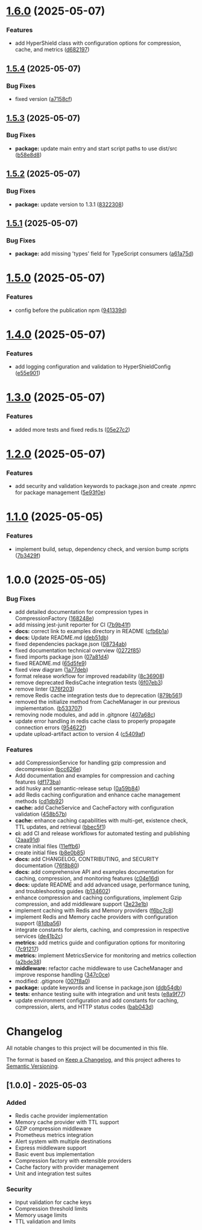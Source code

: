 # [1.6.0](https://github.com/GabrielNat1/HyperShield/compare/v1.5.4...v1.6.0) (2025-05-07)


### Features

* add HyperShield class with configuration options for compression, cache, and metrics ([d682197](https://github.com/GabrielNat1/HyperShield/commit/d682197fa324809976a609a2c1c30bc3f08a9ead))

## [1.5.4](https://github.com/GabrielNat1/HyperShield/compare/v1.5.3...v1.5.4) (2025-05-07)


### Bug Fixes

* fixed version ([a7158cf](https://github.com/GabrielNat1/HyperShield/commit/a7158cf26f8a2b47fcf8b7d4fdac19ce68f7241e))

## [1.5.3](https://github.com/GabrielNat1/HyperShield/compare/v1.5.2...v1.5.3) (2025-05-07)


### Bug Fixes

* **package:** update main entry and start script paths to use dist/src ([b58e8d8](https://github.com/GabrielNat1/HyperShield/commit/b58e8d8c5dabfe7393160e10d24d6a25b53d6104))

## [1.5.2](https://github.com/GabrielNat1/HyperShield/compare/v1.5.1...v1.5.2) (2025-05-07)


### Bug Fixes

* **package:** update version to 1.3.1 ([8322308](https://github.com/GabrielNat1/HyperShield/commit/8322308956482a349f4d44d7d9b691c821a5c220))

## [1.5.1](https://github.com/GabrielNat1/HyperShield/compare/v1.5.0...v1.5.1) (2025-05-07)


### Bug Fixes

* **package:** add missing 'types' field for TypeScript consumers ([a61a75d](https://github.com/GabrielNat1/HyperShield/commit/a61a75d0e94839dfa9fb8b5502a29d3cd955fc41))

# [1.5.0](https://github.com/GabrielNat1/HyperShield/compare/v1.4.0...v1.5.0) (2025-05-07)


### Features

* config before the publication npm ([941339d](https://github.com/GabrielNat1/HyperShield/commit/941339d50d341e6ea05871117598f24e79531860))

# [1.4.0](https://github.com/GabrielNat1/HyperShield/compare/v1.3.0...v1.4.0) (2025-05-07)


### Features

* add logging configuration and validation to HyperShieldConfig ([e55e901](https://github.com/GabrielNat1/HyperShield/commit/e55e901f9310e894285bde070268595b61ad0076))

# [1.3.0](https://github.com/GabrielNat1/HyperShield/compare/v1.2.0...v1.3.0) (2025-05-07)


### Features

* added more tests and fixed redis.ts ([05e27c2](https://github.com/GabrielNat1/HyperShield/commit/05e27c2a87ba0070d3d19289ff0e84460bf9b227))

# [1.2.0](https://github.com/GabrielNat1/HyperShield/compare/v1.1.0...v1.2.0) (2025-05-07)


### Features

* add security and validation keywords to package.json and create .npmrc for package management ([5e93f0e](https://github.com/GabrielNat1/HyperShield/commit/5e93f0ef3749c55934f0b493a8b2cbcada603530))

# [1.1.0](https://github.com/GabrielNat1/HyperShield/compare/v1.0.0...v1.1.0) (2025-05-05)


### Features

* implement build, setup, dependency check, and version bump scripts ([7b3429f](https://github.com/GabrielNat1/HyperShield/commit/7b3429f0b2d52b62c438340b0a5ef4c0d73d2e2f))

# 1.0.0 (2025-05-05)


### Bug Fixes

* add detailed documentation for compression types in CompressionFactory ([168248e](https://github.com/GabrielNat1/HyperShield/commit/168248e13da469d5dd55ab830fb9471305fedac9))
* add missing jest-junit reporter for CI ([7b9b41f](https://github.com/GabrielNat1/HyperShield/commit/7b9b41fa63f03777e42521c11a93c6f416f7e2b0))
* **docs:** correct link to examples directory in README ([cfb6b1a](https://github.com/GabrielNat1/HyperShield/commit/cfb6b1ae9ba16998ad0482c8472d79de2b76016e))
* **docs:** Update README.md ([deb51db](https://github.com/GabrielNat1/HyperShield/commit/deb51db89e51349b3c05a11e09242c020825a77e))
* fixed dependencies package.json ([08734ab](https://github.com/GabrielNat1/HyperShield/commit/08734abc1637707ec2913aac861af69c20da8243))
* fixed documentation technical overview ([0272f85](https://github.com/GabrielNat1/HyperShield/commit/0272f85e309f195d88700c4eb231c2f82f463539))
* fixed imports package json ([07a81d4](https://github.com/GabrielNat1/HyperShield/commit/07a81d4fafb5031520b91bd07d2e69ce7293a5e3))
* fixed README.md ([65d5fe9](https://github.com/GabrielNat1/HyperShield/commit/65d5fe99855b1d81ae55783b9a458af07e26ff53))
* fixed view diagram ([1a77deb](https://github.com/GabrielNat1/HyperShield/commit/1a77deba097af95ef2f4829b5510a061a828b86d))
* format release workflow for improved readability ([8c36908](https://github.com/GabrielNat1/HyperShield/commit/8c3690821cda2958e8b0b094d099f90e17c76a97))
* remove deprecated RedisCache integration tests ([6f07eb3](https://github.com/GabrielNat1/HyperShield/commit/6f07eb3b2c9862eff4841159c666ccadbf55ee78))
* remove linter ([376f203](https://github.com/GabrielNat1/HyperShield/commit/376f203e9aabf0dbdbe0d20d967170d3e50e8990))
* remove Redis cache integration tests due to deprecation ([879b561](https://github.com/GabrielNat1/HyperShield/commit/879b561a88273618b92a90d5a9e43b49f169fc6c))
* removed the initialize method from CacheManager in our previous implementation. ([b533707](https://github.com/GabrielNat1/HyperShield/commit/b53370708131f57ecbbaa28d5a04cd4afd771c3c))
* removing node modules, and add in .gitgnore ([407a68c](https://github.com/GabrielNat1/HyperShield/commit/407a68c0804bca490284188baa11b4391388ccf2))
* update error handling in redis cache class to properly propagate connection errors ([954622f](https://github.com/GabrielNat1/HyperShield/commit/954622f1ba13b3a4c5335aa1acdd65cb079017cb))
* update upload-artifact action to version 4 ([c5409af](https://github.com/GabrielNat1/HyperShield/commit/c5409af6147941c51d10a5beed6369c5beee8cf1))


### Features

* add CompressionService for handling gzip compression and decompression ([bcc626e](https://github.com/GabrielNat1/HyperShield/commit/bcc626e2b1d4e15eff0ab58f78bb6747b11205e0))
* Add documentation and examples for compression and caching features ([df173ba](https://github.com/GabrielNat1/HyperShield/commit/df173bae5342d09a5f0eefa5b0c11fd859b1f9ad))
* add husky and semantic-release setup ([0a59b84](https://github.com/GabrielNat1/HyperShield/commit/0a59b84d0310e0a593d2fa651f36d51e4f5d0677))
* add Redis caching configuration and enhance cache management methods ([cd1db92](https://github.com/GabrielNat1/HyperShield/commit/cd1db92751f1111e3a8f8104adb922cc243c7f10))
* **cache:** add CacheService and CacheFactory with configuration validation ([458b57b](https://github.com/GabrielNat1/HyperShield/commit/458b57baea605c363c5076d2c51368ffea711fde))
* **cache:** enhance caching capabilities with multi-get, existence check, TTL updates, and retrieval ([bbec5f1](https://github.com/GabrielNat1/HyperShield/commit/bbec5f1307c092a7fac74a7f3d66e8ea2dff8b56))
* **ci:** add CI and release workflows for automated testing and publishing ([2aaa91d](https://github.com/GabrielNat1/HyperShield/commit/2aaa91da422605a54324bd2b0b7647f81a597259))
* create initial files ([11effb6](https://github.com/GabrielNat1/HyperShield/commit/11effb695ab8f7fc0c8ca1a562470a8fa1a62cc2))
* create initial files ([b8e0b85](https://github.com/GabrielNat1/HyperShield/commit/b8e0b854faf7625e1134d731f07b0465013f9c46))
* **docs:** add CHANGELOG, CONTRIBUTING, and SECURITY documentation ([76f8b80](https://github.com/GabrielNat1/HyperShield/commit/76f8b8096350353ab8a9edae2a757dc016362be2))
* **docs:** add comprehensive API and examples documentation for caching, compression, and monitoring features ([c04e16d](https://github.com/GabrielNat1/HyperShield/commit/c04e16d235f703743259b3cdfed8562f1fee51af))
* **docs:** update README and add advanced usage, performance tuning, and troubleshooting guides ([b134602](https://github.com/GabrielNat1/HyperShield/commit/b13460236ceda07d78c61ab4f3be0f09a2b383cb))
* enhance compression and caching configurations, implement Gzip compression, and add middleware support ([3e23e1b](https://github.com/GabrielNat1/HyperShield/commit/3e23e1b4e30896b62362494528dd790a630dfc9d))
* implement caching with Redis and Memory providers ([f6bc7c8](https://github.com/GabrielNat1/HyperShield/commit/f6bc7c81c9cecd09e37089e920a00f1d122c8fce))
* implement Redis and Memory cache providers with configuration support ([81dba56](https://github.com/GabrielNat1/HyperShield/commit/81dba56f55b8313f686798295910432a1e630b72))
* integrate constants for alerts, caching, and compression in respective services ([de41b2c](https://github.com/GabrielNat1/HyperShield/commit/de41b2c0a6e3c0c444302274c93c70c8d81d524e))
* **metrics:** add metrics guide and configuration options for monitoring ([7c91217](https://github.com/GabrielNat1/HyperShield/commit/7c9121765e1b1d0d782c88cf09f92bf625c0ea01))
* **metrics:** implement MetricsService for monitoring and metrics collection ([a2bde38](https://github.com/GabrielNat1/HyperShield/commit/a2bde38447af44e4e6304d95354ba19f4672e64b))
* **middleware:** refactor cache middleware to use CacheManager and improve response handling ([347c0ce](https://github.com/GabrielNat1/HyperShield/commit/347c0cefbc64c22c4dc3c800b0d87d71fb1794dd))
* modified:   .gitignore ([007f8a0](https://github.com/GabrielNat1/HyperShield/commit/007f8a0d378ef2a2d0232a23b942de5d5ca19659))
* **package:** update keywords and license in package.json ([ddb54db](https://github.com/GabrielNat1/HyperShield/commit/ddb54dbea8476844b02a53581e93fbdd7f5f61bd))
* **tests:** enhance testing suite with integration and unit tests ([e8a9f77](https://github.com/GabrielNat1/HyperShield/commit/e8a9f774ad27d164b46b872d14df3bc221e596e1))
* update environment configuration and add constants for caching, compression, alerts, and HTTP status codes ([bab043d](https://github.com/GabrielNat1/HyperShield/commit/bab043d5ae51f10cb6c5d95780768040966f7223))

# Changelog

All notable changes to this project will be documented in this file.

The format is based on [Keep a Changelog](https://keepachangelog.com/en/1.0.0/),
and this project adheres to [Semantic Versioning](https://semver.org/spec/v2.0.0.html).

## [1.0.0] - 2025-05-03

### Added
- Redis cache provider implementation
- Memory cache provider with TTL support
- GZIP compression middleware
- Prometheus metrics integration
- Alert system with multiple destinations
- Express middleware support
- Basic event bus implementation
- Compression factory with extensible providers
- Cache factory with provider management
- Unit and integration test suites

### Security
- Input validation for cache keys
- Compression threshold limits
- Memory usage limits
- TTL validation and limits
